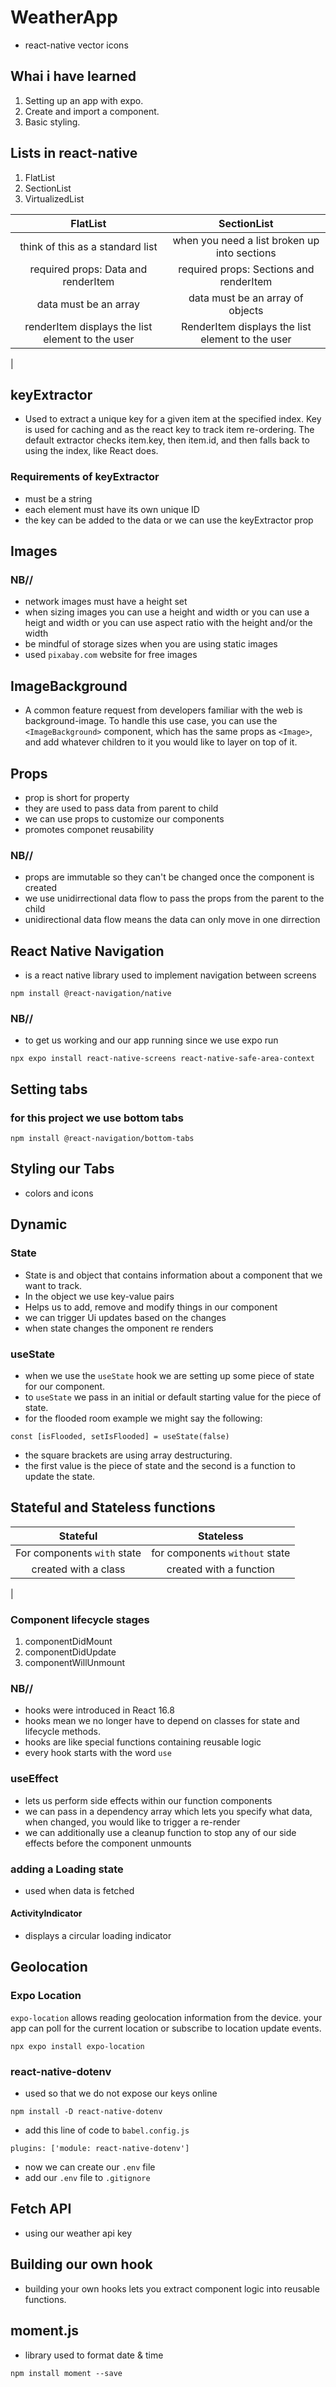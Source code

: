 # WeatherApp
- react-native vector icons

## Whai i have learned
1. Setting up an app with expo.
2. Create and import a component.
3. Basic styling.

## Lists in react-native
1. FlatList
2. SectionList
3. VirtualizedList


| FlatList | SectionList |
| :-----: | :---------: |
| think  of this as a standard list | when you need a list broken up into sections |
| required props: Data and renderItem | required props: Sections and renderItem |
| data must be an array | data must be an array of objects |
| renderItem displays the list element to the user | RenderItem displays the list element to the user |
| 

## keyExtractor
- Used to extract a unique key for a given item at the specified index. Key is used for caching and as the react key to track item re-ordering. The default extractor checks item.key, then item.id, and then falls back to using the index, like React does.

### Requirements of keyExtractor
- must be a string
- each element must have its own unique ID
- the key can be added to the data or we can use the keyExtractor prop

## Images
### NB//
- network images must have a height set
- when sizing images you can use a height and width or you can use a heigt and width or you can use aspect ratio with the height and/or the width
- be mindful of storage sizes when you are using static images
- used `` pixabay.com `` website for free images

## ImageBackground
- A common feature request from developers familiar with the web is background-image. To handle this use case, you can use the ``` <ImageBackground> ``` component, which has the same props as ``` <Image> ```, and add whatever children to it you would like to layer on top of it.

## Props
- prop is short for property
- they are used to pass data from parent to child
- we can use props to customize our components
- promotes componet reusability

### NB//
- props are immutable so they can't be changed once the component is created
- we use unidirrectional data flow to pass the props from the parent to the child
- unidirectional data flow means the data can only move in one dirrection

## React Native Navigation
- is a react native library used to implement navigation between screens
```
npm install @react-navigation/native
```

### NB//
- to get us working and our app running since we use expo run 
```
npx expo install react-native-screens react-native-safe-area-context
```
## Setting tabs

### for this project we use bottom tabs
```
npm install @react-navigation/bottom-tabs
```

## Styling our Tabs
- colors and icons

## Dynamic
### State
- State is and object that contains information about a component that we want to track.
- In the object we use key-value pairs
- Helps us to add, remove and modify things in our component
- we can trigger Ui updates based on the changes
- when state changes the omponent re renders

### useState
- when we use the ``useState`` hook we are setting up some piece of state for our component.
- to ``useState`` we pass in an initial or default starting value for the piece of state.
- for the flooded room example we might say the following:
```
const [isFlooded, setIsFlooded] = useState(false)
```
- the square brackets are using array destructuring.
- the first value is the piece of state and the second is a function to update the state.

## Stateful and Stateless functions
| Stateful | Stateless |
| :-----: | :---------: |
| For components `with` state | for components `without` state |
| created with a class | created with a function |
| 

### Component lifecycle stages
1. componentDidMount
2. componentDidUpdate
3. componentWillUnmount

### NB//
- hooks were introduced in React 16.8
- hooks mean we no longer have to depend on classes for state and lifecycle methods.
- hooks are like special functions containing reusable logic
- every hook starts with the word ``use``

### useEffect
- lets us perform side effects within our function components
- we can pass in a dependency array which lets you specify what data, when changed, you would like to trigger a re-render
- we can additionally use a cleanup function to stop any of our side effects before the component unmounts

### adding a Loading state
- used when data is fetched

#### ActivityIndicator
- displays a circular loading indicator

## Geolocation
### Expo Location
``expo-location`` allows reading geolocation information from the device. your app can poll for the current location or subscribe to location update events.
```
npx expo install expo-location
```

### react-native-dotenv
- used so that we do not expose our keys online
```
npm install -D react-native-dotenv
```
- add this line of code to ``babel.config.js``
```
plugins: ['module: react-native-dotenv']
```
- now we can create our ``.env`` file
- add our ``.env`` file to ``.gitignore``

## Fetch API
- using our weather api key

## Building our own hook
- building your own hooks lets you extract component logic into reusable functions.

## moment.js
- library used to format date & time
```
npm install moment --save
```